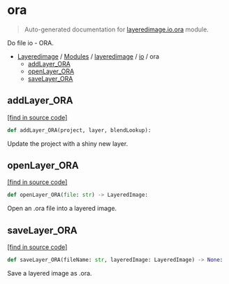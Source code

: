 # ora

> Auto-generated documentation for [layeredimage.io.ora](../../../layeredimage/io/ora.py) module.

Do file io - ORA.

- [Layeredimage](../../README.md#layeredimage-index) / [Modules](../../README.md#layeredimage-modules) / [layeredimage](../index.md#layeredimage) / [io](index.md#io) / ora
    - [addLayer_ORA](#addlayer_ora)
    - [openLayer_ORA](#openlayer_ora)
    - [saveLayer_ORA](#savelayer_ora)

## addLayer_ORA

[[find in source code]](../../../layeredimage/io/ora.py#L116)

```python
def addLayer_ORA(project, layer, blendLookup):
```

Update the project with a shiny new layer.

## openLayer_ORA

[[find in source code]](../../../layeredimage/io/ora.py#L14)

```python
def openLayer_ORA(file: str) -> LayeredImage:
```

Open an .ora file into a layered image.

## saveLayer_ORA

[[find in source code]](../../../layeredimage/io/ora.py#L73)

```python
def saveLayer_ORA(fileName: str, layeredImage: LayeredImage) -> None:
```

Save a layered image as .ora.
